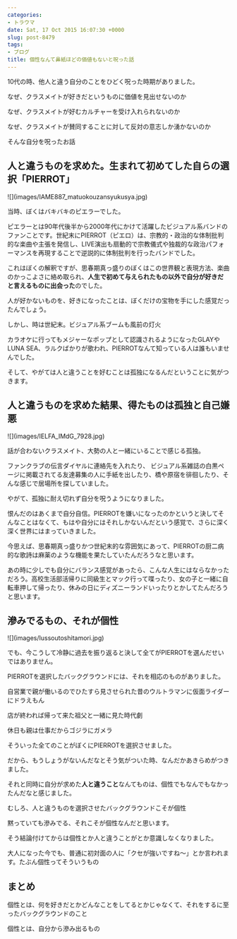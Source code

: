 ```yaml
---
categories:
- トラウマ
date: Sat, 17 Oct 2015 16:07:30 +0000
slug: post-8479
tags:
- ブログ
title: 個性なんて鼻紙ほどの価値もないと呪った話
---
```


10代の時、他人と違う自分のことをひどく呪った時期がありました。

なぜ、クラスメイトが好きだというものに価値を見出せないのか

なぜ、クラスメイトが好むカルチャーを受け入れられないのか

なぜ、クラスメイトが賛同することに対して反対の意志しか湧かないのか

そんな自分を呪ったお話<!--more-->
<h2>人と違うものを求めた。生まれて初めてした自らの選択「PIERROT」</h2>
![](images/IAME887_matuokouzansyukusya.jpg)

当時、ぼくはバキバキのピエラーでした。

ピエラーとは90年代後半から2000年代にかけて活躍したビジュアル系バンドのファンことです。世紀末にPIERROT（ピエロ）は、宗教的・政治的な体制批判的な楽曲や主張を発信し、LIVE演出も扇動的で宗教儀式や独裁的な政治パフォーマンスを再現することで逆説的に体制批判を行ったバンドでした。

これはぼくの解釈ですが、思春期真っ盛りのぼくはこの世界観と表現方法、楽曲のかっこよさに絡め取られ、<strong>人生で初めて与えられたもの以外で自分が好きだと言えるものに出会った</strong>のでした。

人が好かないものを、好きになったことは、ぼくだけの宝物を手にした感覚だったんでしょう。

しかし、時は世紀末。ビジュアル系ブームも風前の灯火

カラオケに行ってもメジャーなポップとして認識されるようになったGLAYやLUNA SEA、ラルクばかりが歌われ、PIERROTなんて知っている人は誰もいませんでした。

そして、やがては人と違うことを好むことは孤独になるんだということに気がつきます。
<h2>人と違うものを求めた結果、得たものは孤独と自己嫌悪</h2>
![](images/IELFA_IMdG_7928.jpg)

話が合わないクラスメイト、大勢の人と一緒にいることで感じる孤独。

ファンクラブの伝言ダイヤルに連絡先を入れたり、 ビジュアル系雑誌の白黒ページに掲載されてる友達募集の人に手紙を出したり、橋や原宿を徘徊したり、そんな感じで居場所を探していました。

やがて、孤独に耐え切れず自分を呪うようになりました。

恨んだのはあくまで自分自信。PIERROTを嫌いになったのかというと決してそんなことはなくて、もはや自分にはそれしかないんだという感覚で、さらに深く深く世界にはまっていきました。

今思えば、思春期真っ盛りかつ世紀末的な雰囲気にあって、PIERROTの厨二病的な歌詩は麻薬のような機能を果たしていたんだろうなと思います。

あの時に少しでも自分にバランス感覚があったら、こんな人生にはならなかっただろう。高校生活部活帰りに同級生とマック行って喋ったり、女の子と一緒に自転車押して帰ったり、休みの日にディズニーランドいったりとかしてたんだろうと思います。
<h2>滲みでるもの、それが個性</h2>
![](images/Iussoutoshitamori.jpg)

でも、今こうして冷静に過去を振り返ると決して全てがPIERROTを選んだせいではありません。

PIERROTを選択したバックグラウンドには、それを相応のものがありました。

自営業で親が働いるのでひたすら見させられた昔のウルトラマンに仮面ライダーにドラえもん

店が終われば帰って来た祖父と一緒に見た時代劇

休日も親は仕事だからゴジラにガメラ

そういった全てのことがぼくにPIERROTを選択させました。

だから、もうしょうがないんだなとそう気がついた時、なんだかあきらめがつきました。

それと同時に自分が求めた<strong>人と違うこと</strong>なんてものは、個性でもなんでもなかったんだなと感じました。

むしろ、人と違うものを選択させたバックグラウンドこそが個性

黙っていても滲みでる、それこそが個性なんだと思います。

そう結論付けてからは個性とか人と違うことがとか意識しなくなりました。

大人になった今でも、普通に初対面の人に「クセが強いですね〜」とか言われます。たぶん個性ってそういうもの
<h2>まとめ</h2>
個性とは、何を好きだとかどんなことをしてるとかじゃなくて、それをするに至ったバックグラウンドのこと

個性とは、自分から滲み出るもの